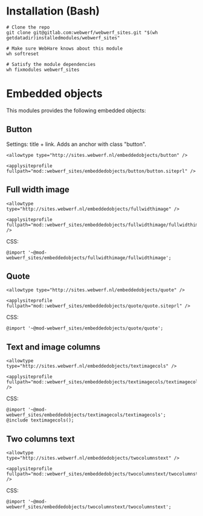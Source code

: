# Installation (Bash)

```
# Clone the repo
git clone git@gitlab.com:webwerf/webwerf_sites.git "$(wh getdatadir)installedmodules/webwerf_sites"

# Make sure WebHare knows about this module
wh softreset

# Satisfy the module dependencies
wh fixmodules webwerf_sites
```

# Embedded objects

This modules provides the following embedded objects:

## Button

Settings: title + link. Adds an anchor with class "button".

```
<allowtype type="http://sites.webwerf.nl/embeddedobjects/button" />

<applysiteprofile fullpath="mod::webwerf_sites/embeddedobjects/button/button.siteprl" />
```

## Full width image

```
<allowtype type="http://sites.webwerf.nl/embeddedobjects/fullwidthimage" />

<applysiteprofile fullpath="mod::webwerf_sites/embeddedobjects/fullwidthimage/fullwidthimage.siteprl" />
```

CSS:

```
@import '~@mod-webwerf_sites/embeddedobjects/fullwidthimage/fullwidthimage';
```

## Quote
```
<allowtype type="http://sites.webwerf.nl/embeddedobjects/quote" />

<applysiteprofile fullpath="mod::webwerf_sites/embeddedobjects/quote/quote.siteprl" />
```

CSS:

```
@import '~@mod-webwerf_sites/embeddedobjects/quote/quote';
```

## Text and image columns
```
<allowtype type="http://sites.webwerf.nl/embeddedobjects/textimagecols" />

<applysiteprofile fullpath="mod::webwerf_sites/embeddedobjects/textimagecols/textimagecols.siteprl" />
```

CSS:

```
@import '~@mod-webwerf_sites/embeddedobjects/textimagecols/textimagecols';
@include textimagecols();
```

## Two columns text
```
<allowtype type="http://sites.webwerf.nl/embeddedobjects/twocolumnstext" />

<applysiteprofile fullpath="mod::webwerf_sites/embeddedobjects/twocolumnstext/twocolumnstext.siteprl" />
```

CSS:

```
@import '~@mod-webwerf_sites/embeddedobjects/twocolumnstext/twocolumnstext';
```
